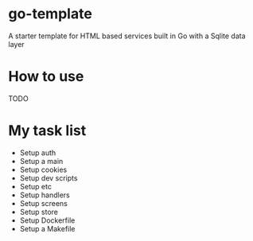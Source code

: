 # go-template
A starter template for HTML based services built in Go with a Sqlite data layer

# How to use
TODO


# My task list
- Setup auth
- Setup a main
- Setup cookies
- Setup dev scripts
- Setup etc
- Setup handlers
- Setup screens
- Setup store
- Setup Dockerfile
- Setup a Makefile

